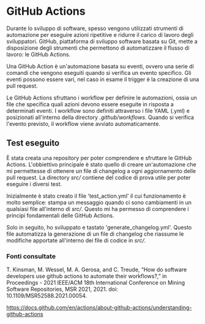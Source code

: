 # GitHub Actions

Durante lo sviluppo di software, spesso vengono utilizzati strumenti di automazione per eseguire azioni ripetitive e ridurre il carico di lavoro degli sviluppatori. GitHub, piattaforma di sviluppo software basata su Git, mette a disposizione degli strumenti che permettono di automatizzare il flusso di lavoro: le GitHub Actions.

Una GitHub Action è un'automazione basata su eventi, ovvero una serie di comandi che vengono eseguiti quando si verifica un evento specifico. Gli eventi possono essere vari, nel caso in esame il trigger è la creazione di una pull request.

Le GitHub Actions sfruttano i workflow per definire le automazioni, ossia un file che specifica quali azioni devono essere eseguite in risposta a determinati eventi. I workflow sono definiti attraverso i file YAML (.yml) e posizionati all'interno della directory _.github/workflows_. Quando si verifica l'evento previsto, il workflow viene avviato automaticamente.

## Test eseguito

È stata creata una repository per poter comprendere e sfruttare le GitHub Actions. L'obbiettivo principale è stato quello di creare un'automazione che mi permettesse di ottenere un file di changelog a ogni aggiornamento delle pull request. La directory _src/_ contiene del codice di prova utile per poter eseguire i diversi test. 

Inizialmente è stato creato il file 'test_action.yml' il cui funzionamento è molto semplice: stampa un messaggio quando ci sono cambiamenti in un qualsiasi file all'interno di _src/_. Questo mi ha permesso di comprendere i principi fondamentali delle GitHub Actions.

Solo in seguito, ho sviluppato e tastato 'generate_changelog.yml'. Questo file automatizza la generazione di un file di changelog che riassume le modifiche apportate all'interno dei file di codice in _src/_.

### Fonti consultate

T. Kinsman, M. Wessel, M. A. Gerosa, and C. Treude, “How do software developers use github actions to automate their workflows?,” in Proceedings - 2021 IEEE/ACM 18th International Conference on Mining Software Repositories, MSR 2021, 2021. doi: 10.1109/MSR52588.2021.00054.

https://docs.github.com/en/actions/about-github-actions/understanding-github-actions